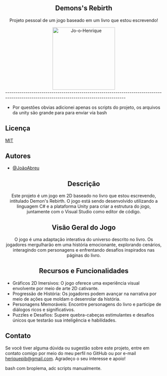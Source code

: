 <div align="center">
  
## Demons's Rebirth 

  Projeto pessoal de um jogo baseado em um livro que estou escrevendo!

  <img height="200" src="https://i.ibb.co/5ngk2rJ/Jo-o-Henrique.png" alt="Jo-o-Henrique"  />
</div>
------------------------------------------------------------------------------------------------------------------------------------------

- Por questões obvias adicionei apenas os scripts do projeto, os arquivos da unity são grande para para enviar via bash

## Licença

[MIT](https://choosealicense.com/licenses/mit/)


## Autores

- [@JoãoAbreu](https://github.com/JoaoAbreu92)


<div align="center">
  
## Descrição

Este projeto é um jogo em 2D baseado no livro que estou escrevendo, intitulado Demon's Rebirth. O jogo está sendo desenvolvido utilizando a linguagem C# e a plataforma Unity para criar a estrutura do jogo, juntamente com o Visual Studio como editor de código.

## Visão Geral do Jogo

O jogo é uma adaptação interativa do universo descrito no livro. 
Os jogadores mergulharão em uma história emocionante, explorando cenários, interagindo com personagens e enfrentando desafios inspirados nas páginas do livro.


  ## Recursos e Funcionalidades

  </div> 
  
- Gráficos 2D Imersivos: O jogo oferece uma experiência visual envolvente por meio de arte 2D cativante.
- Progressão de História: Os jogadores podem avançar na narrativa por meio de ações que moldam o desenrolar da história.
- Personagens Memoráveis: Encontre personagens do livro e participe de diálogos ricos e significativos.
- Puzzles e Desafios: Supere quebra-cabeças estimulantes e desafios únicos que testarão sua inteligência e habilidades.
  
###

## Contato
Se você tiver alguma dúvida ou sugestão sobre este projeto, entre em contato comigo por meio do meu perfil no GitHub ou por e-mail heriquepib@gmail.com.
Agradeço o seu interesse e apoio!


bash com broplema, adc scripts manualmente.

